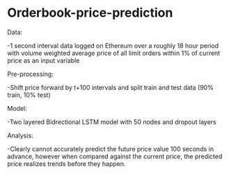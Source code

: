 # Orderbook-price-prediction

Data:

  -1 second interval data logged on Ethereum over a roughly 18 hour period with volume weighted average price of all limit orders within 1% of current price as an input variable
  
Pre-processing:

  -Shift price forward by t+100 intervals and split train and test data (90% train, 10% test)
  
Model:

  -Two layered Bidrectional LSTM model with 50 nodes and dropout layers
  
Analysis:

  -Clearly cannot accurately predict the future price value 100 seconds in advance, however when compared against the current price, the predicted price realizes trends before they happen. 
